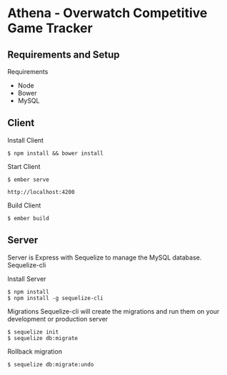 

Athena - Overwatch Competitive Game Tracker
===========================================

## Requirements and Setup ##

Requirements

 - Node
 - Bower
 - MySQL

## Client ##

Install Client

    $ npm install && bower install
Start Client

    $ ember serve
    
    http://localhost:4200

Build Client

    $ ember build

## Server ##

Server is Express with Sequelize to manage the MySQL database. Sequelize-cli

Install Server

    $ npm install
    $ npm install -g sequelize-cli
Migrations
Sequelize-cli will create the migrations and run them on your development or production server

    $ sequelize init
    $ sequelize db:migrate 

Rollback migration

    $ sequelize db:migrate:undo
